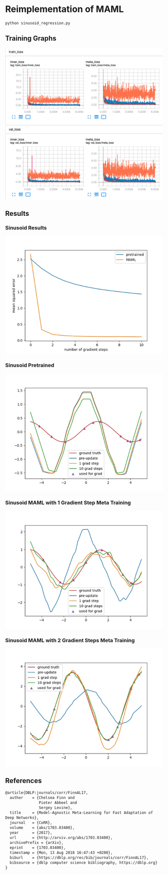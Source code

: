 # Reimplementation of MAML

```
python sinusoid_regression.py
```

## Training Graphs

![Alt text](images/sinusoid_training_graphs.png?raw=true "Sinusoid Training Graphs")

## Results

### Sinusoid Results

![Alt text](images/sinusoid_results.jpg?raw=true "Results")

### Sinusoid Pretrained

![Alt text](images/sinusoid_0_grad_steps.jpg?raw=true "Pretrained")

### Sinusoid MAML with 1 Gradient Step Meta Training

![Alt text](images/sinusoid_1_grad_steps.jpg?raw=true "MAML with 1 Gradient Step Meta Training")

### Sinusoid MAML with 2 Gradient Steps Meta Training

![Alt text](images/sinusoid_2_grad_steps.jpg?raw=true "MAML with 2 Gradient Steps Meta Training")

## References

```
@article{DBLP:journals/corr/FinnAL17,
  author    = {Chelsea Finn and
               Pieter Abbeel and
               Sergey Levine},
  title     = {Model-Agnostic Meta-Learning for Fast Adaptation of Deep Networks},
  journal   = {CoRR},
  volume    = {abs/1703.03400},
  year      = {2017},
  url       = {http://arxiv.org/abs/1703.03400},
  archivePrefix = {arXiv},
  eprint    = {1703.03400},
  timestamp = {Mon, 13 Aug 2018 16:47:43 +0200},
  biburl    = {https://dblp.org/rec/bib/journals/corr/FinnAL17},
  bibsource = {dblp computer science bibliography, https://dblp.org}
}
```